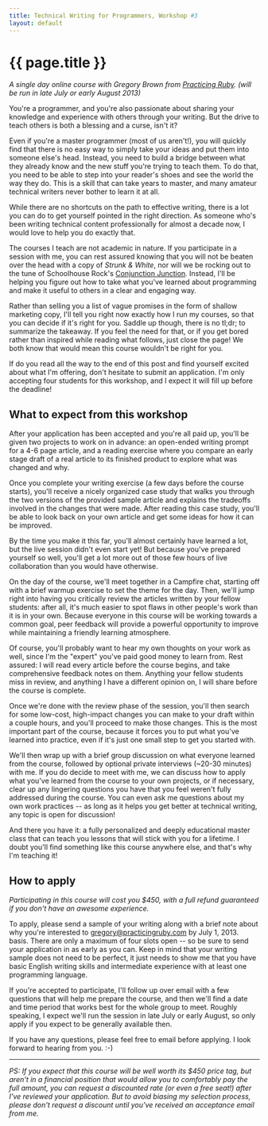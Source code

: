 ```yaml
---
title: Technical Writing for Programmers, Workshop #3
layout: default
---
```


# {{ page.title }}

*A single day online course with Gregory Brown
from [Practicing Ruby](http://practicingruby.com). (will be run in late July or early August 2013)*

You're a programmer, and you're also passionate about sharing your 
knowledge and experience with others through your writing. But 
the drive to teach others is both a blessing and a curse, isn't it?

Even if you're a master programmer (most of us aren't!), you will
quickly find that there is no easy way to simply take your ideas
and put them into someone else's head. Instead, you need to build
a bridge between what they already know and the new stuff you're
trying to teach them. To do that, you need to be able to step
into your reader's shoes and see the world the way they do.
This is a skill that can take years to master, and many amateur
technical writers never bother to learn it at all.

While there are no shortcuts on the path to effective writing,
there is a lot you can do to get yourself pointed in the right
direction. As someone who's been writing technical content 
professionally for almost a decade now, I would love to help
you do exactly that.

The courses I teach are not academic in nature. If you participate
in a session with me, you can rest assured knowing that you
will not be beaten over the head with a copy of *Strunk & White*,
nor will we be rocking out to the tune of Schoolhouse Rock's
[Conjunction Junction](http://www.youtube.com/watch?v=ODGA7ssL-6g).
Instead, I'll be helping you figure out how to take what you've
learned about programming and make it useful to others in a clear
and engaging way.

Rather than selling you a list of vague promises in the form of shallow
marketing copy, I'll tell you right now exactly how I run my courses,
so that you can decide if it's right for you. Saddle up though,
there is no tl;dr; to summarize the takeaway. If you feel the need
for that, or if you get bored rather than inspired while reading
what follows, just close the page! We both know that would mean
this course wouldn't be right for you.

If do you read all the way to the end of this post and find yourself 
excited about what I'm offering, don't hesitate to submit an 
application. I'm only accepting four students for this workshop,
and I expect it will fill up before the deadline!
 
## What to expect from this workshop

After your application has been accepted and you're all paid up, 
you'll be given two projects to work on in advance: an open-ended writing 
prompt for a 4-6 page article, and a reading exercise where you compare an early
stage draft of a real article to its finished product to explore
what was changed and why.

Once you complete your writing exercise 
(a few days before the course starts), you'll receive a nicely organized
case study that walks you through the two versions of the provided 
sample article and explains the tradeoffs involved in the changes
that were made. After reading this case study, you'll be able to
look back on your own article and get some ideas for how it can
be improved.

By the time you make it this far, you'll almost certainly have learned 
a lot, but the live session didn't even start yet! But because you've
prepared yourself so well, you'll get a lot more out of those few
hours of live collaboration than you would have otherwise.

On the day of the course, we'll meet together in a Campfire chat,
starting off with a brief warmup exercise to set the theme for
the day. Then, we'll jump right into having you critically review 
the articles written by your fellow students: after
all, it's much easier to spot flaws in other people's work than
it is in your own. Because everyone in this course will
be working towards a common goal, peer feedback will provide
a powerful opportunity to improve while maintaining a friendly
learning atmosphere.

Of course, you'll probably want to hear my own thoughts on your 
work as well, since I'm the "expert" you've paid good money to 
learn from. Rest assured: I will read every article before the
course begins, and take comprehensive feedback notes on them.
Anything your fellow students miss in review, and anything I
have a different opinion on, I will share before the course
is complete.

Once we're done with the review phase of the session, you'll
then search for some low-cost, high-impact changes you can
make to your draft within a couple hours, and you'll proceed
to make those changes. This is the most important part of the
course, because it forces you to put what you've learned into
practice, even if it's just one small step to get you started
with.

We'll then wrap up with a brief group discussion on what everyone
learned from the course, followed by optional private interviews
(~20-30 minutes) with me. If you do decide to meet with me, we can 
discuss how to apply what you've learned from the course to your 
own projects, or if necessary, clear up any lingering questions 
you have that you feel weren't fully addressed during the course.
You can even ask me questions about my own work practices --
as long as it helps you get better at technical writing, any
topic is open for discussion!

And there you have it: a fully personalized and deeply educational
master class that can teach you lessons that will stick with you
for a lifetime. I doubt you'll find something like this 
course anywhere else, and that's why I'm teaching it!

## How to apply

*Participating in this course will cost you $450, with a full 
refund guaranteed if you don't have an awesome experience.*

To apply, please send 
a sample of your writing along with a brief note about why you're
interested to [gregory@practicingruby.com](mailto:gregory@practicingruby.com)
by July 1, 2013. basis. There are only a maximum of four slots open -- so be sure
to send your application in as early as you can. Keep in mind
that your writing sample does not need to be perfect, it just
needs to show me that you have basic English writing skills
and intermediate experience with at least one programming language.
 
If you're accepted to participate, I'll follow up over email with
a few questions that will help me prepare the course, and then we'll
find a date and time period that works best for the whole group to meet. Roughly
speaking, I expect we'll run the session in late July or early August, so
only apply if you expect to be generally available then.

If you have any questions, please feel free to email before applying. I look
forward to hearing from you. :-)

---

*PS: If you expect that this course will be well worth its $450 price
tag, but aren't in a financial position that would allow you to 
comfortably pay the full amount, you can request a discounted rate 
(or even a free seat!) after I've reviewed your application. But to avoid 
biasing my selection process, please don't 
request a discount until you've received an acceptance email from me.*
